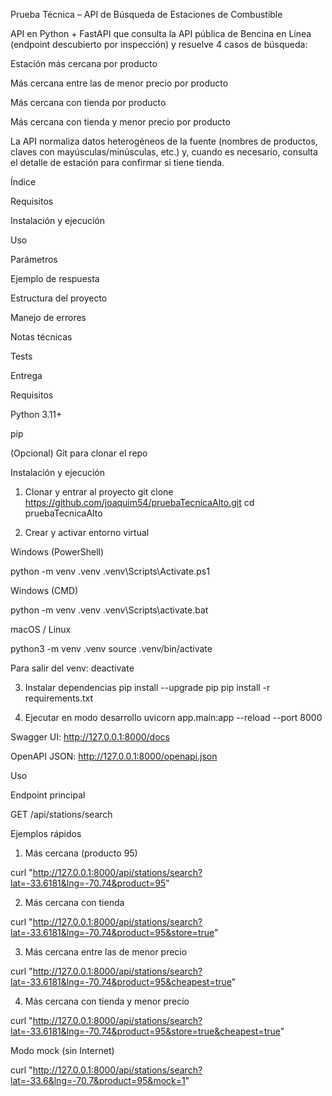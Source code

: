 Prueba Técnica – API de Búsqueda de Estaciones de Combustible

API en Python + FastAPI que consulta la API pública de Bencina en Línea (endpoint descubierto por inspección) y resuelve 4 casos de búsqueda:

Estación más cercana por producto

Más cercana entre las de menor precio por producto

Más cercana con tienda por producto

Más cercana con tienda y menor precio por producto

La API normaliza datos heterogéneos de la fuente (nombres de productos, claves con mayúsculas/minúsculas, etc.) y, cuando es necesario, consulta el detalle de estación para confirmar si tiene tienda.

Índice

Requisitos

Instalación y ejecución

Uso

Parámetros

Ejemplo de respuesta

Estructura del proyecto

Manejo de errores

Notas técnicas

Tests

Entrega

Requisitos

Python 3.11+

pip

(Opcional) Git para clonar el repo

Instalación y ejecución
1) Clonar y entrar al proyecto
git clone https://github.com/joaquim54/pruebaTecnicaAlto.git
cd pruebaTecnicaAlto

2) Crear y activar entorno virtual

Windows (PowerShell)

python -m venv .venv
.venv\Scripts\Activate.ps1


Windows (CMD)

python -m venv .venv
.venv\Scripts\activate.bat


macOS / Linux

python3 -m venv .venv
source .venv/bin/activate


Para salir del venv: deactivate

3) Instalar dependencias
pip install --upgrade pip
pip install -r requirements.txt

4) Ejecutar en modo desarrollo
uvicorn app.main:app --reload --port 8000


Swagger UI: http://127.0.0.1:8000/docs

OpenAPI JSON: http://127.0.0.1:8000/openapi.json

Uso

Endpoint principal

GET /api/stations/search

Ejemplos rápidos

1. Más cercana (producto 95)

curl "http://127.0.0.1:8000/api/stations/search?lat=-33.6181&lng=-70.74&product=95"


2. Más cercana con tienda

curl "http://127.0.0.1:8000/api/stations/search?lat=-33.6181&lng=-70.74&product=95&store=true"


3. Más cercana entre las de menor precio

curl "http://127.0.0.1:8000/api/stations/search?lat=-33.6181&lng=-70.74&product=95&cheapest=true"


4. Más cercana con tienda y menor precio

curl "http://127.0.0.1:8000/api/stations/search?lat=-33.6181&lng=-70.74&product=95&store=true&cheapest=true"


Modo mock (sin Internet)

curl "http://127.0.0.1:8000/api/stations/search?lat=-33.6&lng=-70.7&product=95&mock=1"